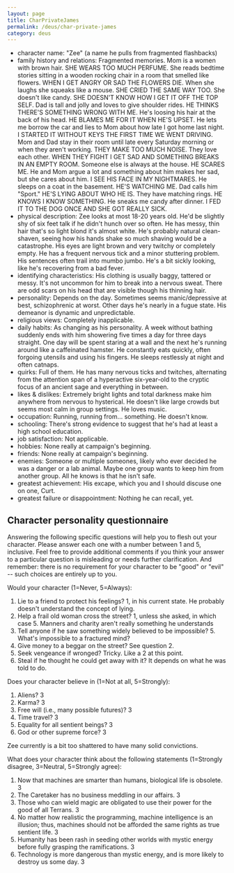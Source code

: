 ```yaml
---
layout: page
title: CharPrivateJames
permalink: /deus/char-private-james
category: deus
---
```


* character name:  "Zee" (a name he pulls from fragmented flashbacks)
* family history and relations:  Fragmented memories.  Mom is a women with brown hair.  SHE WEARS TOO MUCH PERFUME.  She reads bedtime stories sitting in a wooden rocking chair in a room that smelled like flowers.  WHEN I GET ANGRY OR SAD THE FLOWERS DIE.  When she laughs she squeaks like a mouse.  SHE CRIED THE SAME WAY TOO.  She doesn't like candy.  SHE DOESN'T KNOW HOW I GET IT OFF THE TOP SELF.  Dad is tall and jolly and loves to give shoulder rides.  HE THINKS THERE'S SOMETHING WRONG WITH ME.  He's loosing his hair at the back of his head.  HE BLAMES ME FOR IT WHEN HE'S UPSET.  He lets me borrow the car and lies to Mom about how late I got home last night.  I STARTED IT WITHOUT KEYS THE FIRST TIME WE WENT DRIVING.  Mom and Dad stay in their room until late every Saturday morning or when they aren't working.  THEY MAKE TOO MUCH NOISE.  They love each other.  WHEN THEY FIGHT I GET SAD AND SOMETHING BREAKS IN AN EMPTY ROOM.  Someone else is always at the house.  HE SCARES ME.  He and Mom argue a lot and something about him makes her sad, but she cares about him.  I SEE HIS FACE IN MY NIGHTMARES.  He sleeps on a coat in the basement.  HE'S WATCHING ME.  Dad calls him "Sport."  HE'S LYING ABOUT WHO HE IS.  They have matching rings.  HE KNOWS I KNOW SOMETHING.  He sneaks me candy after dinner.  I FED IT TO THE DOG ONCE AND SHE GOT REALLY SICK.
* physical description:  Zee looks at most 18-20 years old.  He'd be slightly shy of six feet talk if he didn't hunch over so often.  He has messy, thin hair that's so light blond it's almost white.  He's probably natural clean-shaven, seeing how his hands shake so much shaving would be a catastrophe.  His eyes are light brown and very twitchy or completely empty.  He has a frequent nervous tick and a minor stuttering problem.  His sentences often trail into mumbo jumbo.  He's a bit sickly looking, like he's recovering from a bad fever.
* identifying characteristics:  His clothing is usually baggy, tattered or messy.  It's not uncommon for him to break into a nervous sweat.  There are odd scars on his head that are visible though his thinning hair. 
* personality:  Depends on the day.  Sometimes seems manic/depressive at best, schizophrenic at worst.  Other days he's nearly in a fugue state.  His demeanor is dynamic and unpredictable.
* religious views:  Completely inapplicable.
* daily habits:  As changing as his personality.  A week without bathing suddenly ends with him showering five times a day for three days straight.  One day will be spent staring at a wall and the next he's running around like a caffeinated hamster.  He constantly eats quickly, often forgoing  utensils and using his fingers.  He sleeps restlessly at night and often catnaps.
* quirks:  Full of them.  He has many nervous ticks and twitches, alternating from the attention span of a hyperactive six-year-old to the cryptic focus of an ancient sage and everything in between.
* likes &amp; dislikes:  Extremely bright lights and total darkness make him anywhere from nervous to hysterical.  He doesn't like large crowds but seems most calm in group settings.  He loves music.
* occupation:  Running, running from... something.  He doesn't know.
* schooling:  There's strong evidence to suggest that he's had at least a high school education.
* job satisfaction:  Not applicable.
* hobbies:  None really at campaign's beginning.
* friends:  None really at campaign's beginning.
* enemies:  Someone or multiple someones, likely who ever decided he was a danger or a lab animal.  Maybe one group wants to keep him from another group.  All he knows is that he isn't safe.
* greatest achievement:  His excape, which you and I should discuse one on one, Curt.
* greatest failure or disappointment:  Nothing he can recall, yet.

## Character personality questionnaire

Answering the following specific questions will help you to flesh out your character. Please answer each one with a number between 1 and 5, inclusive. Feel free to provide additional comments if you think your answer to a particular question is misleading or needs further clarification. And remember: there is no requirement for your character to be &quot;good&quot; or &quot;evil&quot; -- such choices are entirely up to you.

Would your character (1=Never, 5=Always):

1. Lie to a friend to protect his feelings?  1, in his current state.  He probably doesn't understand the concept of lying.
2. Help a frail old woman cross the street?  1, unless she asked, in which case 5.  Manners and charity aren't really something he understands
3. Tell anyone if he saw something widely believed to be impossible?  5.  What's impossible to a fractured mind?
4. Give money to a beggar on the street?  See question 2.
5. Seek vengeance if wronged?  Tricky.  Like a 2 at this point.
6. Steal if he thought he could get away with it?  It depends on what he was told to do.

Does your character believe in  (1=Not at all, 5=Strongly):

1. Aliens? 3
2. Karma?  3
3. Free will (i.e., many possible futures)?  3
4. Time travel?  3
5. Equality for all sentient beings?  3
6. God or other supreme force?  3

Zee currently is a bit too shattered to have many solid convictions.

What does your character think about the following statements (1=Strongly disagree, 3=Neutral, 5=Strongly agree):

1. Now that machines are smarter than humans, biological life is obsolete.  3
2. The Caretaker has no business meddling in our affairs.  3
3. Those who can wield magic are obligated to use their power for the good of all Terrans.  3
4. No matter how realistic the programming, machine intelligence is an illusion; thus, machines should not be afforded the same rights as true sentient life.  3
5. Humanity has been rash in seeding other worlds with mystic energy before fully grasping the ramifications.  3
6. Technology is more dangerous than mystic energy, and is more likely to destroy us some day.  3
